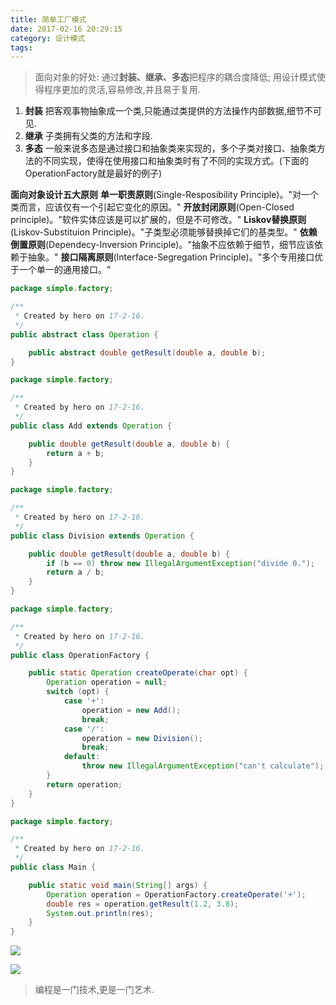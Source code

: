 ```yaml
---
title: 简单工厂模式
date: 2017-02-16 20:29:15
category: 设计模式
tags:
---
```


> 面向对象的好处:
>  通过**封装、继承、多态**把程序的耦合度降低;
>  用设计模式使得程序更加的灵活,容易修改,并且易于复用.

 1. **封装**
把客观事物抽象成一个类,只能通过类提供的方法操作内部数据,细节不可见.
 2. **继承**
 子类拥有父类的方法和字段.
 3. **多态**
  一般来说多态是通过接口和抽象类来实现的，多个子类对接口、抽象类方法的不同实现，使得在使用接口和抽象类时有了不同的实现方式。(下面的OperationFactory就是最好的例子)

**面向对象设计五大原则**
**单一职责原则**(Single-Resposibility Principle)。"对一个类而言，应该仅有一个引起它变化的原因。"
**开放封闭原则**(Open-Closed principle)。"软件实体应该是可以扩展的，但是不可修改。"
**Liskov替换原则**(Liskov-Substituion Principle)。"子类型必须能够替换掉它们的基类型。"
**依赖倒置原则**(Dependecy-Inversion Principle)。"抽象不应依赖于细节，细节应该依赖于抽象。"
**接口隔离原则**(Interface-Segregation Principle)。"多个专用接口优于一个单一的通用接口。"

```java
package simple.factory;

/**
 * Created by hero on 17-2-16.
 */
public abstract class Operation {

    public abstract double getResult(double a, double b);
}

```
```java
package simple.factory;

/**
 * Created by hero on 17-2-16.
 */
public class Add extends Operation {

    public double getResult(double a, double b) {
        return a + b;
    }
}

```
```java
package simple.factory;

/**
 * Created by hero on 17-2-16.
 */
public class Division extends Operation {

    public double getResult(double a, double b) {
        if (b == 0) throw new IllegalArgumentException("divide 0.");
        return a / b;
    }
}

```
```java
package simple.factory;

/**
 * Created by hero on 17-2-16.
 */
public class OperationFactory {

    public static Operation createOperate(char opt) {
        Operation operation = null;
        switch (opt) {
            case '+':
                operation = new Add();
                break;
            case '/':
                operation = new Division();
                break;
            default:
                throw new IllegalArgumentException("can't calculate");
        }
        return operation;
    }
}

```
```java
package simple.factory;

/**
 * Created by hero on 17-2-16.
 */
public class Main {

    public static void main(String[] args) {
        Operation operation = OperationFactory.createOperate('+');
        double res = operation.getResult(1.2, 3.8);
        System.out.println(res);
    }
}

```

![](simple-factory-UML.svg)

![](UML类图.svg)

> 编程是一门技术,更是一门艺术.